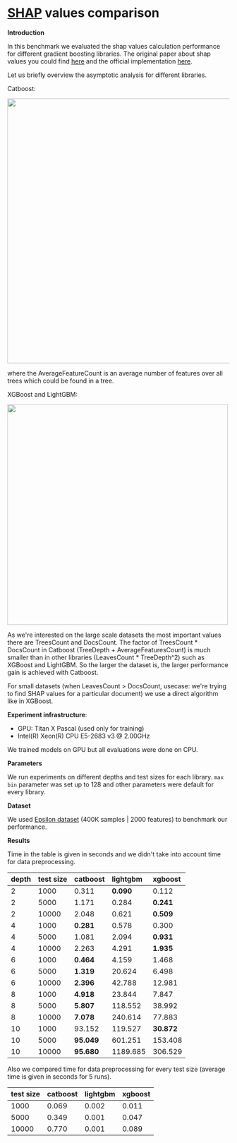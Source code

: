 # [SHAP](https://arxiv.org/abs/1705.07874) values comparison

**Introduction**

In this benchmark we evaluated the shap values calculation performance for different gradient boosting libraries. The original paper about shap values you could find [here](https://arxiv.org/abs/1802.03888) and the official implementation [here](https://github.com/slundberg/shap).
	
Let us briefly overview the asymptotic analysis for different libraries.
	
Catboost:
	
<img src="./figures/catboost_shap.png" width="600"/>

where the AverageFeatureCount is an average number of features over all trees which could be found in a tree.

XGBoost and LightGBM:

<img src="./figures/lgbm_xgb_shap.png" width="500"/>

As we're interested on the large scale datasets the most important values there are TreesCount and DocsCount. The factor of TreesCount * DocsCount in Catboost (TreeDepth + AverageFeaturesCount) is much smaller than in other libraries (LeavesCount * TreeDepth^2) such as XGBoost and LightGBM. So the larger the dataset is, the larger performance gain is achieved with Catboost.

For small datasets (when LeavesCount > DocsCount, usecase: we're trying to find SHAP values for a particular document) we use a direct algorithm like in XGBoost.

**Experiment infrastructure**: 

* GPU: Titan X Pascal (used only for training)
* Intel(R) Xeon(R) CPU E5-2683 v3 @ 2.00GHz 
	
We trained models on GPU but all evaluations were done on CPU.

**Parameters**

We run experiments on different depths and test sizes for each 	library. ``max bin`` parameter was set up to 128 and 	other parameters were default for every library.
	
**Dataset**

We used [Epsilon dataset](https://www.csie.ntu.edu.tw/~cjlin/libsvmtools/datasets/binary.html) (400К samples | 2000 features) to benchmark our performance.
	
		
**Results**

Time in the table is given in seconds and we didn't take into account time for data preprocessing.


depth|test size|catboost|lightgbm|xgboost|
:--------|:----|:-------|:-------|:------|
2|1000|0.311|**0.090**|0.112|
2|5000|1.171|0.284|**0.241**
2|10000|2.048|0.621|**0.509**
4|1000|**0.281**|0.578|0.300
4|5000|1.081|2.094|**0.931**
4|10000|2.263|4.291|**1.935**
6|1000|**0.464**|4.159|1.468
6|5000|**1.319**|20.624|6.498
6|10000|**2.396**|42.788|12.981
8|1000|**4.918**|23.844|7.847
8|5000|**5.807**|118.552|38.992
8|10000|**7.078**|240.614|77.883
10|1000|93.152|119.527|**30.872**
10|5000|**95.049**|601.251|153.408
10|10000|**95.680**|1189.685|306.529




Also we compared time for data preprocessing for every test size (average time is given in seconds for 5 runs).

|test size| catboost | lightgbm | xgboost |
:---------|:---------|:---------|:--------|
1000      | 0.069    | 0.002    | 0.011   |
5000      | 0.349    | 0.001    | 0.047   |
10000     | 0.770    | 0.001    | 0.089   |




